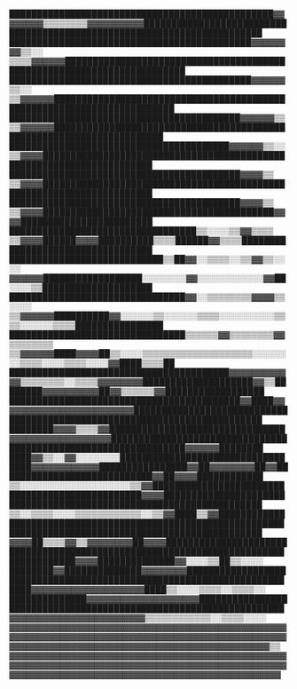 ████████████████████████████████████████████████▓▓▓▓▓▓▓▓▒▒▒▒▒▒▒▒▓▓▓▓▓▓▓▓▓▓████████████████████████████████████████████████████████████████████████
████████████████████████████████████████████▓▓▓▓▓▓▓▓▒▒░░        ▒▒▒▒▓▓▓▓▓▓████████████████████████████████████████████████████████████████████████
████████████████████████████████████████████▓▓▓▓▓▓▒▒░░            ▒▒▓▓▓▓▓▓████████████████████████████████████████████████████████████████████████
██████████████████████████████████████████▓▓▓▓▓▓▒▒                  ▒▒▓▓▓▓▓▓██████████████████████████████████████████████████████████████████████
████████████████████████████████████████▓▓▓▓▓▓▒▒░░                    ▒▒▓▓▓▓██████████████████████████████████████████████████████████████████████
██████████████████████████████████████████▓▓▓▓▒▒                      ▒▒▓▓▓▓██████████████████████████████████████████████████████████████████████
██████████████████████████████████████████▓▓▓▓▒▒                      ▒▒▓▓▓▓██████████████████████████████████████████▓▓▓▓████████████████████████
██████████████████████████████████▒▒░░░░▒▒▓▓▒▒▒▒                      ▒▒▓▓▓▓██████▓▓▓▓██████████▒▒▒▒██████▓▓▒▒▒▒██████████████████████████████████
████████████████████████████▒▒██▓▓░░▒▒▒▒░░▒▒▓▓▒▒░░        ░░          ▓▓▓▓▓▓██████████████████░░░░░░░░▓▓░░░░░░░░░░░░▓▓██░░░░▒▒████████████████████
████████████████████████████████▓▓░░▒▒▒▒▒▒▒▒▓▓▓▓▒▒░░░░              ▒▒▓▓▓▓▓▓██████████▓▓░░░░░░▒▒░░░░░░▒▒▒▒░░░░░░░░░░▒▒▒▒░░░░░░▒▒▒▒████████████████
████████████████████████████████▒▒▒▒▒▒▓▓▒▒▒▒▒▒▒▒▓▓▒▒▒▒▒▒▒▒        ▒▒▓▓▓▓▓▓████▓▓▓▓██▒▒░░░░▒▒▒▒▒▒▒▒▒▒▒▒▒▒▒▒▒▒▒▒░░░░░░░░▒▒▒▒░░░░▒▒▒▒░░░░▓▓████▒▒▒▒██
████████████████████████████████████████▓▓▓▓▓▓▓▓▓▓▓▓▒▒▒▒▒▒▒▒░░▒▒▒▒▓▓▓▓▓▓▓▓████████████████████▓▓▒▒████████▓▓▓▓▓▓▓▓▓▓██▓▓▒▒▒▒▒▒▓▓██████████████████
██████████████████████████████████████████▓▓████▓▓▓▓▓▓▓▓▓▓▓▓▓▓▓▓▓▓▓▓▓▓▓▓██████████████████████████████████████████████████████████████████████████
████████▓▓▓▓▒▒▒▒▓▓████████████████████████████████▓▓▓▓▓▓▓▓▓▓▓▓▓▓▓▓▓▓████████████████████████████████████████████████████████████████▓▓▓▓▓▓████████
████▓▓▒▒░░▓▓░░░░░░░░██████████████████████████████████▓▓▓▓▓▓▓▓▓▓▓▓████████████████▓▓██▓▓▓▓▓▓▓▓██▓▓████████████████████████████▓▓██▓▓▓▓████████████
▒▒░░░░░░░░░░░░░░░░░░░░▒▒▓▓████████████████████████████████████████████████▓▓▓▓████████████████████████████████████████████████████████████████████
▒▒░░▒▒▒▒░░░░▒▒▒▒▒▒▒▒▒▒▒▒░░▒▒▓▓████▒▒▓▓████████████████████████████████████████████████████████████████████████████████████████████████████████████
▓▓▓▓██▒▒▒▒▓▓▒▒▓▓▓▓▓▓▓▓██▓▓▓▓████████████████████████████████████████████████████████████████████████████████████▓▓▓▓██████████████▓▓░░░░▒▒██▒▒░░░░
████████▓▓██████████████▓▓▓▓▓▓▓▓████████████████████████████████████████████████████████████████████████▓▓▓▓▓▓▓▓▓▓▓▓▓▓▓▓▓▓▓▓████▒▒░░░░▒▒▒▒░░▒▒▒▒░░
██████████████▓▓▓▓▓▓▓▓▓▓▓▓▓▓▓▓▓▓▓▓██████████████████████████████████████████████████████████████████▓▓▓▓▓▓▓▓▓▓▓▓▓▓▓▓▓▓▓▓▓▓▓▓▒▒▒▒▒▒▒▒▒▒▒▒░░▒▒▒▒░░░░
▓▓▓▓▓▓▓▓▓▓▓▓▓▓▓▓▓▓▓▓▓▓▓▓▓▓▓▓▓▓▓▓▓▓▓▓▓▓▓▓▓▓▓▓▓▓▓▓▓▓▓▓▓▓▓▓▓▓▓▓▓▓▓▓▓▓▓▓▓▓▓▓▓▓▓▓▓▓▓▓▓▓▓▓▓▓▓▓▓▓▓▓▓▓▓▓▓▓▓▓▓▓▓▓▓▓▓▓▓▓▓▓▓▓▓▓▓▓▓▓▓▓▓▓▓▓▓▓▓▓▓▓▓▓▓▓▓▓▓▓▓▓▓▓▒▒
▓▓▓▓▓▓▓▓▓▓▓▓▓▓▓▓▓▓▓▓▓▓▓▓▓▓▓▓▓▓▓▓▓▓▓▓▓▓▓▓▓▓▓▓▓▓▓▓▓▓▓▓▓▓▓▓▓▓▓▓▓▓▓▓▓▓▓▓▓▓▓▓▓▓▓▓▓▓▓▓▓▓▓▓▓▓▓▓▓▓▓▓▓▓▓▓▓▓▓▓▓▓▓▓▓▓▓▓▓▓▓▓▓▓▓▓▓▓▓▓▓▓▓▓▓▓▓▓▓▓▓▓▓▓▓▓▓▓▓▓▓▓▓▓▓▓
